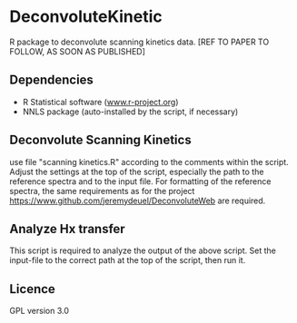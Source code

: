 # DeconvoluteKinetic
R package to deconvolute scanning kinetics data.
[REF TO PAPER TO FOLLOW, AS SOON AS PUBLISHED]
## Dependencies
* R Statistical software (www.r-project.org)
* NNLS package (auto-installed by the script, if necessary)

## Deconvolute Scanning Kinetics
use file "scanning kinetics.R" according to the comments within the script. Adjust the settings at the top of the script, especially the path to the reference spectra and to the input file. For formatting of the reference spectra, the same requirements as for the project https://www.github.com/jeremydeuel/DeconvoluteWeb are required.

## Analyze Hx transfer
This script is required to analyze the output of the above script. Set the input-file to the correct path at the top of the script, then run it.

## Licence
GPL version 3.0
